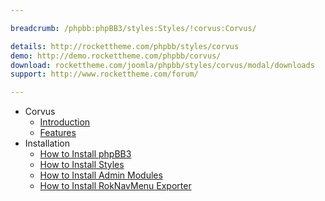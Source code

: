 ```yaml
---

breadcrumb: /phpbb:phpBB3/styles:Styles/!corvus:Corvus/

details: http://rockettheme.com/phpbb/styles/corvus
demo: http://demo.rockettheme.com/phpbb/corvus/
download: rockettheme.com/joomla/phpbb/styles/corvus/modal/downloads
support: http://www.rockettheme.com/forum/

---
```


* Corvus
	* [Introduction](INDEX.md#introduction)
	* [Features](INDEX.md#features)
* Installation
	* [How to Install phpBB3](../../start/install.md)
	* [How to Install Styles](../../start/styles.md)
	* [How to Install Admin Modules](../../start/styles.md#installing-administrative-modules)
	* [How to Install RokNavMenu Exporter](../../modules/roknavmenu.md)